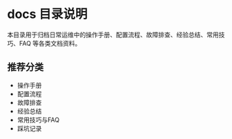 # docs 目录说明

本目录用于归档日常运维中的操作手册、配置流程、故障排查、经验总结、常用技巧、FAQ 等各类文档资料。

## 推荐分类
- 操作手册
- 配置流程
- 故障排查
- 经验总结
- 常用技巧与FAQ
- 踩坑记录
